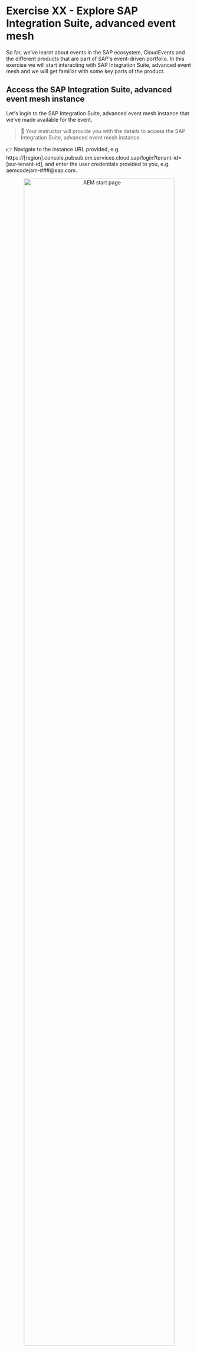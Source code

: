 # Exercise XX - Explore SAP Integration Suite, advanced event mesh

So far, we've learnt about events in the SAP ecosystem, CloudEvents and the different products that are part of SAP's event-driven portfolio. In this exercise we will start interacting with SAP Integration Suite, advanced event mesh and we will get familiar with some key parts of the product.

## Access the SAP Integration Suite, advanced event mesh instance

Let's login to the SAP Integration Suite, advanced event mesh instance that we've made available for the event.
> 🔐 Your instructor will provide you with the details to access the SAP Integration Suite, advanced event mesh instance.

👉 Navigate to the instance URL provided, e.g. https://[region].console.pubsub.em.services.cloud.sap/login?tenant-id=[our-tenant-id], and enter the user credentials provided to you, e.g. aemcodejam-###@sap.com.

<p align = "center">
    <img alt="AEM start page" src="assets/aem-start-page.png" width="90%"/><br/>
    <i>AEM start page</i>
</p>

<!-- TBA: Highlight the different sections of the start page -->

The start page is divided in three sections:
- Event Streaming: Here we can access the cluster and mesh managers, through which we can manage the event brokers and event meshes in our instance.
    
- Event Management: The different event management services are available here. For example, the Event Portal, through which we can create, design, share, and manage various aspects of your EDA based on event brokers or other streaming technologies.
- Event Insights: SAP Integration Suite, advanced event mesh has dashboards and visualizations available out of the out-of-the-box. Through here we are able to monitor the event brokers deployed.

## Mission Control

In Mission Control, is where we manage the event brokers, event meshes and monitor the health of our SAP Integration Suite, advanced event mesh instance.

Mission control is divided into two sections:
- Cluster Manager: Here we can find the event broker services available in our instance. Through here we can also create, configure and delete event brokers.

    👉 Navigate to Mission Control > Cluster Manager and view the event broker services available

    [TBA: Gif with animation]

- Mesh Manager: In Mesh manager we can create and manage our event meshes. An event mesh is composed of multiple event brokers that can span different data centers. Note: An event broker can only belong to a single mesh.

    👉 Navigate to Mission Control > Mesh Manager and view the event mesh available

    <p align = "center">
        <img alt="Mesh Manager" src="assets/mesh-manager.png" width="90%"/><br/>
        <i>Mesh Manager</i>
    </p>

### Event Broker services

The event broker service is the main object that we interact with in AEM. It is the service that provides the messaging capabilities to our client applications. An event broker service can be created in different cloud provider, be deployed to different regions, be part of a cluster and also be part of a mesh.

In our case we have four event brokers:
- AMER-USEast-Broker
- APJ-IN-Broker
- EU-North-Broker
- EU-FR-DevBroker

We will not be creating an event broker service in this exercise, but we will be interacting with the existing ones. Creating an event broker service is quite simple, you just need to provide a name, a region and the service type (service class). In order to select the right service class, you need to know and understand the requirements of your client applications, e.g. number of client application connecting simultaneously, maximum throughput, number of queues required, and type of traffic exchanged between client applications.

> To learn more about how to choose the right service class, visit the [documentation](https://help.pubsub.em.services.cloud.sap/Cloud/ght_pick_service_type.htm).

The animation below shows how to create an event broker service.

<!-- TBA: Convert video to gif create-event-broker-service -->

Now, let's explore an event broker service available in our instance.

👉 Navigate to Mission Control > Cluster Manager, go to the `EU-North-Broker` event broker service and get familiar with the information available.

<p align = "center">
    <img alt="Event broker information" src="assets/event-broker-information.png" width="90%"/><br/>
    <i>Event broker information</i>
</p>

<!-- TODO: Highlight the tabs and remove sensitive data -->

In the ***Status*** tab, we will be able to get an overall status of the event broker service, know the number of active connections, the number of queues used, the state of the service, its version, when was it created, who created it, if it is part of a high availability group. Also, if this event broker service is part of a mesh. See screenshot above

In the ***Manage*** tab, we can access the event broker service manager. From here we can quickly access the clients, queues, access control and bridge of our event broker and also see the different management tools available.

<p align = "center">
    <img alt="Event Broker - Manage" src="assets/event-broker-manage.png" width="50%"/><br/>
    <i>Event Broker - Manage</i>
</p>

<!-- TODO: Highlight the OpenBroker Manager and the different sections -->

> 💡 An idea.... once we start connecting to an event broker, remember to visit the Clients section of an event broker to see the clients connected and its details, e.g. the username and protocol they are using to connect. 

In the ***Connect*** tab, we can see the connection details available for the event broker service depending on the protocol we want to use, e.g. the host, the port, the username and password to connect to the event broker service. Depending on the protocol we use to connect, sometimes we might also need to provide Message VPN details, this is also included here. 

<p align = "center">
    <img alt="Event Broker - Connect" src="assets/event-broker-connect.png" width="90%"/><br/>
    <i>Event Broker - Connect</i>
</p>

<!-- TODO: Remove sensitive info -->

In the ***Monitoring*** tab, we will be able to get a summary of the messages exchanged via our event broker. 

<p align = "center">
    <img alt="Event Broker - Monitoring" src="assets/event-broker-monitoring.png" width="90%"/><br/>
    <i>Event Broker - Monitoring</i>
</p>

In the ***Configuration*** tab, we can see the service type (service class), the cloud provider and region where it is deployed, the upper limits of the event broker service, e.g. the maximum number of client connections, the maximum number of queues possible, the messaging storage and the maximum number of queue messages.

<p align = "center">
    <img alt="Event Broker - Configuration" src="assets/event-broker-configuration.png" width="90%"/><br/>
    <i>Event Broker - Configuration</i>
</p>

<!-- TODO: Crop image -->

#### Event broker service as part of Cluster

When creating an event broker service we can specify a Dynamic Messaging Routing (DMR) cluster name (this is an advanced option). If we don't set it it will create a new DMR cluster name for us. By setting a DMR cluster name we tell our new event broker to be aware of other event brokers part of the same cluster and set up DMR internal links between them. DMR is the technology that allows seamless exchange of messages between connected event brokers. We will dive deeper into what DMR is in a later exercise.

In essence, every event broker service is part of a cluster, even if the cluster only has one event broker service. Communication between event broker services in the same cluster is done through DMR and if we need to exchange messages between event broker services in different clusters, we need to set up an event mesh or we can set up a Message VPN bridge. We will explore this further in the next exercises.

### Event Meshes
As we learned in the previous section, an event mesh is composed of multiple event brokers that can span different regions, and data centers. An event broker can only belong to a single mesh and the communication between event broker services in a mesh is powered by DMR.

In our case, we have one mesh (`EDI CodeJam`) composed of three event broker services. Note that not all event broker services need to be part of a mesh, e.g. EU-FR-DevBroker doesn't belong to a mesh, it is a "standalone" broker.

We will not be creating an event mesh in this exercise, but we will be interacting with the existing `EDI CodeJam` mesh. Creating an event mesh is quite simple, you just need to provide a name, select the event broker services that will be part of the mesh and specify the links between the event broker services.

The animation below shows how to create an event mesh.

<!-- TBA: Convert video to gif create-event-mesh -->

👉 Navigate to the Mesh Manager, go to the EDI CodeJam event mesh and **VIEW** the information available.

You will see the event broker services that are part of the mesh, the last time that there was a sync and the status of all the links. From here you will also be able to run a mesh health check.

## Insights

Insights provides us with a centralised place where we can monitor various aspects of the AEM instance:
- Resource usage
- Event mesh health
- Message flow
- High-Availability (HA) status
- Queue, topic endpoint, RDP, and bridge health
- Message spool utilization
- Capacity utilization

👉 Navigate to Event Insights > Insights and view the insights of our AEM instance.

<p align = "center">
    <img alt="Event Insights screen" src="assets/event-insights.png" width="90%"/><br/>
    <i>Event Insights screen</i>
</p>

From here, you will also be able to access dashboards available in Datadog if [Insights advanced monitoring has been enabled](https://help.pubsub.em.services.cloud.sap/Cloud/Insights/Advanced-Monitoring/access-datadog.htm). We will not cover it in this CodeJam but you can learn more about it in the [documentation](https://help.pubsub.em.services.cloud.sap/Cloud/Insights/Advanced-Monitoring/using-dashboards.htm). One thing to highlight here is that if you already use Datadog, it will be possible to [forward the Insights data](https://help.pubsub.em.services.cloud.sap/Cloud/Insights/insights_data_forwarding.htm) to your own Datadog account.

> 💡 An idea.... once we start exchanging messages in SAP Integration Suite, advanced event mesh, remember to visit the Insights section so that you can see how the number of messages

## Further Study

* [Create Event Broker services](https://help.pubsub.em.services.cloud.sap/Cloud/create-service.htm)
* [Choosing the Right Service Class for Your Event Broker Service](https://help.pubsub.em.services.cloud.sap/Cloud/ght_pick_service_type.htm)
* [Creating an Event Mesh](https://help.pubsub.em.services.cloud.sap/Cloud/Event-Mesh/ght_event_mesh.htm)
* [DMR or a Message VPN Bridge?](https://help.pubsub.em.services.cloud.sap/Features/DMR/DMR-Overview.htm#dmr-or-vpn-bridge) 
* [Insights Advanced Monitoring](https://help.pubsub.em.services.cloud.sap/Cloud/Insights/Advanced-Monitoring/using-dashboards.htm)

---

If you finish earlier than your fellow participants, you might like to ponder these questions. There isn't always a single correct answer and there are no prizes - they're just to give you something else to think about.

1. 
2. 

## Next

Continue to 👉 [Exercise 03 - ....](../03-/README.md)
